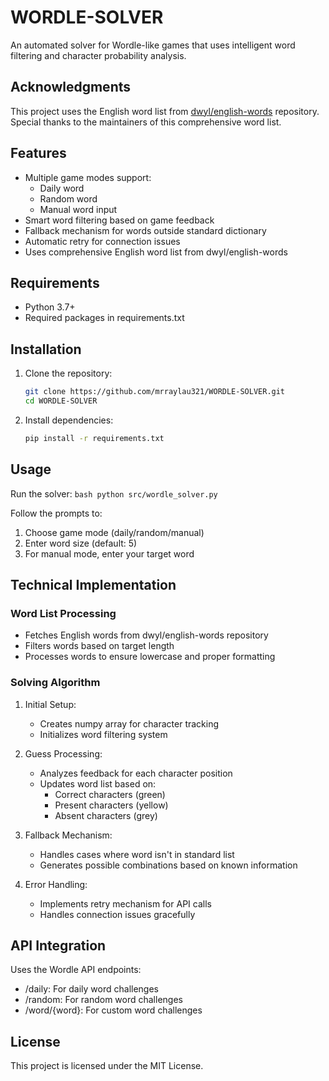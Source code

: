 # WORDLE-SOLVER

An automated solver for Wordle-like games that uses intelligent word filtering and character probability analysis.

## Acknowledgments

This project uses the English word list from [dwyl/english-words](https://github.com/dwyl/english-words) repository. Special thanks to the maintainers of this comprehensive word list.

## Features

- Multiple game modes support:
  - Daily word
  - Random word
  - Manual word input
- Smart word filtering based on game feedback
- Fallback mechanism for words outside standard dictionary
- Automatic retry for connection issues
- Uses comprehensive English word list from dwyl/english-words

## Requirements

- Python 3.7+
- Required packages in requirements.txt

## Installation

1. Clone the repository:
    ```bash
    git clone https://github.com/mrraylau321/WORDLE-SOLVER.git
    cd WORDLE-SOLVER
    ```

2. Install dependencies:
    ```bash
    pip install -r requirements.txt
    ```

## Usage

Run the solver:
    ```bash
    python src/wordle_solver.py
    ```

Follow the prompts to:
1. Choose game mode (daily/random/manual)
2. Enter word size (default: 5)
3. For manual mode, enter your target word

## Technical Implementation

### Word List Processing
- Fetches English words from dwyl/english-words repository
- Filters words based on target length
- Processes words to ensure lowercase and proper formatting

### Solving Algorithm
1. Initial Setup:
   - Creates numpy array for character tracking
   - Initializes word filtering system

2. Guess Processing:
   - Analyzes feedback for each character position
   - Updates word list based on:
     - Correct characters (green)
     - Present characters (yellow)
     - Absent characters (grey)

3. Fallback Mechanism:
   - Handles cases where word isn't in standard list
   - Generates possible combinations based on known information

4. Error Handling:
   - Implements retry mechanism for API calls
   - Handles connection issues gracefully

## API Integration

Uses the Wordle API endpoints:
- /daily: For daily word challenges
- /random: For random word challenges
- /word/{word}: For custom word challenges

## License

This project is licensed under the MIT License.